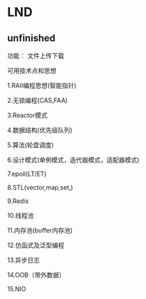 # LND

## unfinished

功能：
文件上传下载

可用技术点和思想

1.RAII编程思想(智能指针)

2.无锁编程(CAS,FAA)

3.Reactor模式

4.数据结构(优先级队列)

5.算法(轮盘调度)

6.设计模式(单例模式，迭代器模式，适配器模式)

7.epoll(LT/ET)

8.STL(vector,map,set,)

9.Redis

10.线程池

11.内存池(buffer内存池)

12.仿函式及泛型编程

13.异步日志

14.OOB（带外数据）

15.NIO

